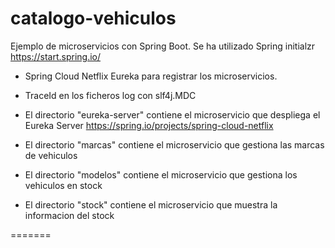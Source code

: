 # catalogo-vehiculos
Ejemplo de microservicios con Spring Boot. Se ha utilizado Spring initialzr https://start.spring.io/

* Spring Cloud Netflix Eureka para registrar los microservicios. 

* TraceId en los ficheros log con slf4j.MDC

* El directorio "eureka-server" contiene el microservicio que despliega el Eureka Server https://spring.io/projects/spring-cloud-netflix

* El directorio "marcas" contiene el microservicio que gestiona las marcas de vehiculos

* El directorio "modelos" contiene el microservicio que gestiona los vehiculos en stock

* El directorio "stock" contiene el microservicio que muestra la informacion del stock

=======
